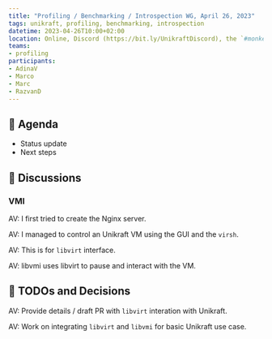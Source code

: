```yaml
---
title: "Profiling / Benchmarking / Introspection WG, April 26, 2023"
tags: unikraft, profiling, benchmarking, introspection
datetime: 2023-04-26T10:00+02:00
location: Online, Discord (https://bit.ly/UnikraftDiscord), the `#monkey-business` voice channel
teams:
- profiling
participants:
- AdinaV
- Marco
- Marc
- RazvanD
---
```


## :dart: Agenda

- Status update
- Next steps

## :closed_book: Discussions

### VMI

AV: I first tried to create the Nginx server.

AV: I managed to control an Unikraft VM using the GUI and the `virsh`.

AV: This is for `libvirt` interface.

AV: libvmi uses libvirt to pause and interact with the VM.

## :wrench: TODOs and Decisions

AV: Provide details / draft PR with `libvirt` interation with Unikraft.

AV: Work on integrating `libvirt` and `libvmi` for basic Unikraft use case.
